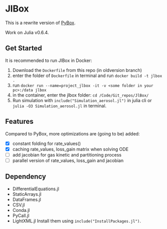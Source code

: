 # JlBox

This is a rewrite version of [PyBox].

Work on Julia v0.6.4.

## Get Started
It is recommended to run JlBox in Docker:
1. Download the `Dockerfile` from this repo (in oldversion branch)
2. enter the folder of `Dockerfile` in terminal and run `docker build -t jlbox .`
3. run `docker run --name=project_jlbox -it -v <some folder in your pc>:/data jlbox`
4. in the container, enter the jlbox folder: `cd /Code/Git_repos/JlBox/`
5. Run simulation with `include("Simulation_aerosol.jl")` in julia cli or `julia -O3 Simulation_aerosol.jl` in terminal.

## Features
Compared to PyBox, more optimizations are (going to be) added:
- [x] constant folding for rate_values()
- [x] caching rate_values, loss_gain matrix when solving ODE
- [ ] add jacobian for gas kinetic and partitioning process
- [ ] parallel version of rate_values, loss_gain and jacobian

## Dependency
- DifferentialEquations.jl
- StaticArrays.jl
- DataFrames.jl
- CSV.jl
- Conda.jl
- PyCall.jl
- LightXML.jl
Install them using `include("InstallPackages.jl")`.

[PyBox]: https://github.com/loftytopping/PyBox